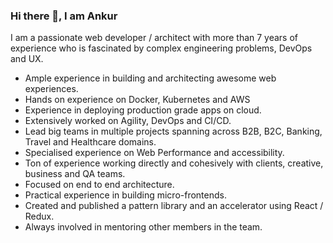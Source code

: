 ### Hi there 👋, I am Ankur

<!--
**ankurkakroo2/ankurkakroo2** is a ✨ _special_ ✨ repository because its `README.md` (this file) appears on your GitHub profile.

Here are some ideas to get you started:

- 🔭 I’m currently working on ...
- 🌱 I’m currently learning ...
- 👯 I’m looking to collaborate on ...
- 🤔 I’m looking for help with ...
- 💬 Ask me about ...
- 📫 How to reach me: ...
- 😄 Pronouns: ...
- ⚡ Fun fact: ...
-->

I am a passionate web developer / architect with more than 7 years of experience who is fascinated by complex engineering problems, DevOps and UX.

* Ample experience in building and architecting awesome web experiences.
* Hands on experience on Docker, Kubernetes and AWS
* Experience in deploying production grade apps on cloud.
* Extensively worked on Agility, DevOps and CI/CD.
* Lead big teams in multiple projects spanning across B2B, B2C, Banking, Travel and Healthcare domains.
* Specialised experience on Web Performance and accessibility.
* Ton of experience working directly and cohesively with clients, creative, business and QA teams.
* Focused on end to end architecture.
* Practical experience in building micro-frontends.
* Created and published a pattern library and an accelerator using React / Redux.
* Always involved in mentoring other members in the team.
